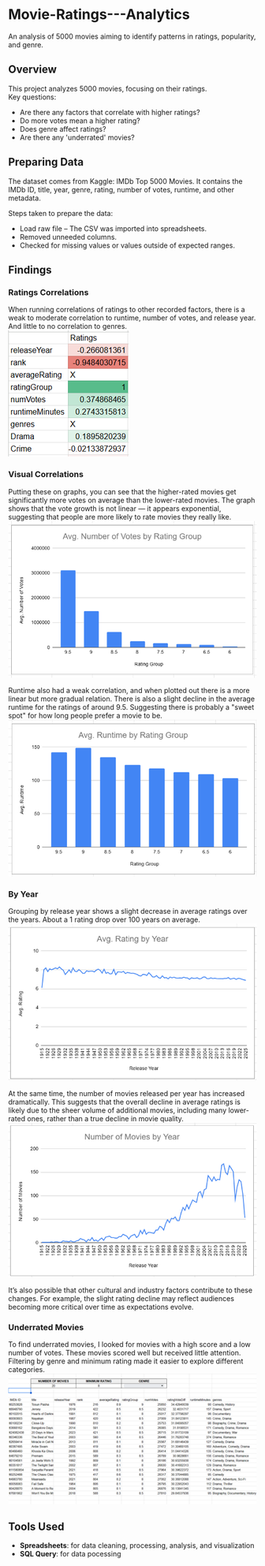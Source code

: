# Movie-Ratings---Analytics

An analysis of 5000 movies aiming to identify patterns in ratings, popularity, and genre.


## Overview
This project analyzes 5000 movies, focusing on their ratings.  
Key questions:
- Are there any factors that correlate with higher ratings?
- Do more votes mean a higher rating?
- Does genre affect ratings?
- Are there any 'underrated' movies?

## Preparing Data
The dataset comes from Kaggle: IMDb Top 5000 Movies.
It contains the IMDb ID, title, year, genre, rating, number of votes, runtime, and other metadata.

Steps taken to prepare the data:
- Load raw file – The CSV was imported into spreadsheets.
- Removed unneeded columns.
- Checked for missing values or values outside of expected ranges.


## Findings
### Ratings Correlations
When running correlations of ratings to other recorded factors, there is a weak to moderate correlation to runtime, number of votes, and release year. And little to no correlation to genres.    
![Ratings Correlation](Plots/ratingsCorr.png)


### Visual Correlations
Putting these on graphs, you can see that the higher-rated movies get significantly more votes on average than the lower-rated movies.
The graph shows that the vote growth is not linear — it appears exponential, suggesting that people are more likely to rate movies they really like.
![Votes by Rating](Plots/votesbyRating.png)

Runtime also had a weak correlation, and when plotted out there is a more linear but more gradual relation.
There is also a slight decline in the average runtime for the ratings of around 9.5. Suggesting there is probably a "sweet spot" for how long people prefer a movie to be.
![Runtime by Rating](Plots/runtimebyRating.png)


### By Year
Grouping by release year shows a slight decrease in average ratings over the years. About a 1 rating drop over 100 years on average.
![Rating by Year](Plots/ratingbyYear.png)

At the same time, the number of movies released per year has increased dramatically. This suggests that the overall decline in average ratings is likely due to the sheer volume of additional movies, including many lower-rated ones, rather than a true decline in movie quality.
![Movies by Year](Plots/moviesbyYear.png)

It’s also possible that other cultural and industry factors contribute to these changes. For example, the slight rating decline may reflect audiences becoming more critical over time as expectations evolve.


### Underrated Movies
To find underrated movies, I looked for movies with a high score and a low number of votes. These movies scored well but received little attention. Filtering by genre and minimum rating made it easier to explore different categories.
![Underrated Movies](Plots/underratedMovies.png)


## Tools Used
- **Spreadsheets**: for data cleaning, processing, analysis, and visualization
- **SQL Query**: for data pocessing


